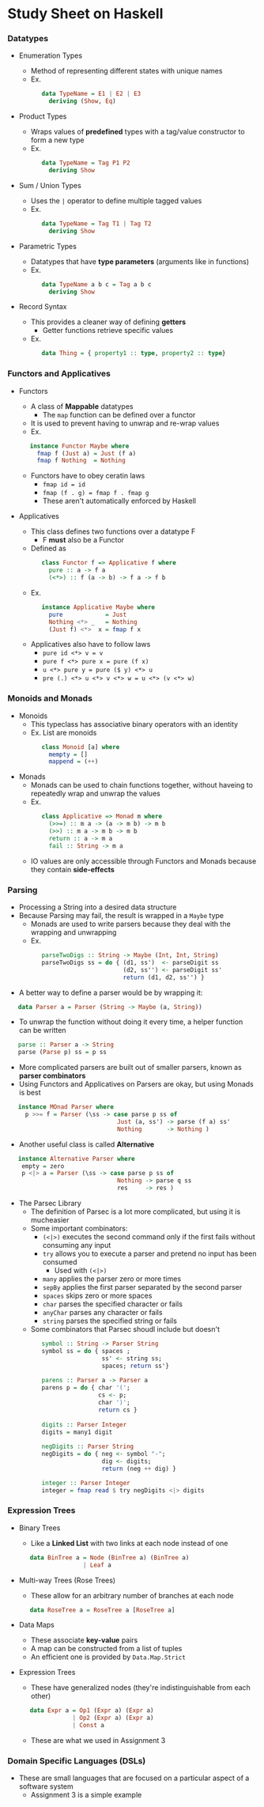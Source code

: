 # Study Sheet on Haskell

### Datatypes
- Enumeration Types
  - Method of representing different states with unique names
  - Ex. 
    ```haskell
       data TypeName = E1 | E2 | E3
         deriving (Show, Eq)
    ```

- Product Types
  - Wraps values of **predefined** types with a tag/value constructor to form a new type
  - Ex.
    ```haskell
       data TypeName = Tag P1 P2
         deriving Show
    ```

- Sum / Union Types
  - Uses the `|` operator to define multiple tagged values
  - Ex.
    ```haskell
       data TypeName = Tag T1 | Tag T2 
         deriving Show
    ```

- Parametric Types
  - Datatypes that have **type parameters** (arguments like in functions)
  - Ex.
    ```haskell
       data TypeName a b c = Tag a b c
         deriving Show
    ```

- Record Syntax
  - This provides a cleaner way of defining **getters**
     - Getter functions retrieve specific values
  - Ex.
    ```haskell
       data Thing = { property1 :: type, property2 :: type}
    ```

### Functors and Applicatives
- Functors
  - A class of **Mappable** datatypes
    - The `map` function can be defined over a functor
  - It is used to prevent having to unwrap and re-wrap values 
  - Ex.
  ```haskell
     instance Functor Maybe where
       fmap f (Just a) = Just (f a)
       fmap f Nothing  = Nothing
  ```
  - Functors have to obey ceratin laws
    - `fmap id = id`
    - `fmap (f . g) = fmap f . fmap g`
    - These aren't automatically enforced by Haskell

- Applicatives 
  - This class defines two functions over a datatype F
    - F **must** also be a Functor
  - Defined as
    ```haskell
       class Functor f => Applicative f where
         pure :: a -> f a
         (<*>) :: f (a -> b) -> f a -> f b
    ```
  - Ex.
    ```haskell
       instance Applicative Maybe where
         pure            = Just
         Nothing <*> _   = Nothing
         (Just f) <*>  x = fmap f x    
    ```
  - Applicatives also have to follow laws
    - `pure id <*> v = v`
    - `pure f <*> pure x = pure (f x)`
    - `u <*> pure y = pure ($ y) <*> u`
    - `pre (.) <*> u <*> v <*> w = u <*> (v <*> w)`

### Monoids and Monads    
- Monoids
  - This typeclass has associative binary operators with an identity
  - Ex. List are monoids
    ```haskell
       class Monoid [a] where
         mempty = []
         mappend = (++)
    ```
- Monads
  - Monads can be used to chain functions together, without haveing to repeatedly wrap and unwrap the values
  - Ex.
    ```haskell
       class Applicative => Monad m where
         (>>=) :: m a -> (a -> m b) -> m b
         (>>) :: m a -> m b -> m b
         return :: a -> m a
         fail :: String -> m a
  - IO values are only accessible through Functors and Monads because they contain **side-effects**

### Parsing
- Processing a String into a desired data structure
- Because Parsing may fail, the result is wrapped in a `Maybe` type
  - Monads are used to write parsers because they deal with the wrapping and unwrapping
  - Ex. 
    ```haskell
       parseTwoDigs :: String -> Maybe (Int, Int, String)
       parseTwoDigs ss = do { (d1, ss')  <- parseDigit ss
                              (d2, ss'') <- parseDigit ss'
                              return (d1, d2, ss'') }
    ```
- A better way to define a parser would be by wrapping it:
```haskell
   data Parser a = Parser (String -> Maybe (a, String))
```
  - To unwrap the function without doing it every time, a helper function can be written
  ```haskell
     parse :: Parser a -> String
     parse (Parse p) ss = p ss
  ```
- More complicated parsers are built out of smaller parsers, known as **parser combinators**
- Using Functors and Applicatives on Parsers are okay, but using Monads is best
```haskell
   instance MOnad Parser where
     p >>= f = Parser (\ss -> case parse p ss of
                               Just (a, ss') -> parse (f a) ss'
                               Nothing       -> Nothing )  
```
- Another useful class is called **Alternative**
```haskell
   instance Alternative Parser where 
    empty = zero
    p <|> a = Parser (\ss -> case parse p ss of
                               Nothing -> parse q ss
                               res     -> res )
```
- The Parsec Library
  - The definition of Parsec is a lot more complicated, but using it is mucheasier
  - Some important combinators:
     - `(<|>)` executes the second command only if the first fails without consuming any input
     - `try` allows you to execute a parser and pretend no input has been consumed
        - Used with `(<|>)`
     - `many` applies the parser zero or more times
     - `sepBy` applies the first parser separated by the second parser
     - `spaces` skips zero or more spaces
     - `char` parses the specified character or fails
     - `anyChar` parses any character or fails
     - `string` parses the specified string or fails
  - Some combinators that Parsec shoudl include but doesn't
    ```haskell
       symbol :: String -> Parser String
       symbol ss = do { spaces ; 
                        ss' <- string ss;
                        spaces; return ss'}
       
       parens :: Parser a -> Parser a
       parens p = do { char '(';
                       cs <- p;
                       char ')';
                       return cs }
      
       digits :: Parser Integer
       digits = many1 digit
     
       negDigits :: Parser String
       negDigits = do { neg <- symbol "-";
                        dig <- digits;
                        return (neg ++ dig) }
    
       integer :: Parser Integer
       integer = fmap read $ try negDigits <|> digits
    ``` 

### Expression Trees
- Binary Trees
  - Like a **Linked List** with two links at each node instead of one
  ```haskell
     data BinTree a = Node (BinTree a) (BinTree a)
                    | Leaf a 
  ```
- Multi-way Trees (Rose Trees)
  - These allow for an arbitrary number of branches at each node
  ```haskell
     data RoseTree a = RoseTree a [RoseTree a]
  ```
- Data Maps
  - These associate **key-value** pairs
  - A map can be constructed from a list of tuples
  - An efficient one is provided by `Data.Map.Strict`

- Expression Trees
  - These have generalized nodes (they're indistinguishable from each other)
  ```haskell
     data Expr a = Op1 (Expr a) (Expr a)
                 | Op2 (Expr a) (Expr a)
                 | Const a
  ```
  - These are what we used in Assignment 3

### Domain Specific Languages (DSLs)
- These are small languages that are focused on a particular aspect of a software system
   - Assignment 3 is a simple example
